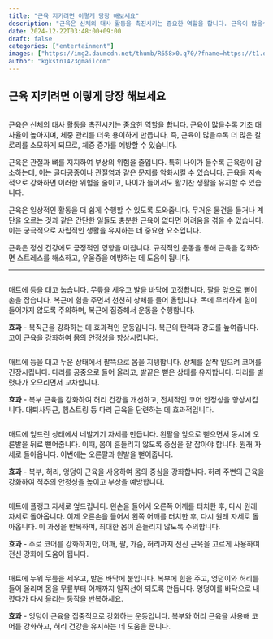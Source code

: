 ```yaml
---
title: "근육 지키려면 이렇게 당장 해보세요"
description: "근육은 신체의 대사 활동을 촉진시키는 중요한 역할을 합니다. 근육이 많을수록 기초 대사율이 높아지며, 체중 관리를 더욱 용이하게 만듭니다. 즉, 근육이 많을수록 더 많은 칼로리를 소모하게 되므로, 체중 증가를 예방할 수 있습니다."
date: 2024-12-22T03:48:00+09:00
draft: false
categories: ["entertainment"]
images: ["https://img2.daumcdn.net/thumb/R658x0.q70/?fname=https://t1.daumcdn.net/news/202411/01/tenbody/20241101073002066nvxu.jpg", "https://t1.daumcdn.net/news/202411/01/tenbody/20241101073002287jjhh.gif", "https://t1.daumcdn.net/news/202411/01/tenbody/20241101073002533kmht.gif", "https://t1.daumcdn.net/news/202411/01/tenbody/20241101073002856ubwv.gif", "https://t1.daumcdn.net/news/202411/01/tenbody/20241101073003256lkeu.gif"]
author: "kgkstn1423gmailcom"
---
```


<h2 >근육 지키려면 이렇게 당장 해보세요</h2> <figure ><img src="https://img2.daumcdn.net/thumb/R658x0.q70/?fname=https://t1.daumcdn.net/news/202411/01/tenbody/20241101073002066nvxu.jpg" alt=""/></figure> <p>근육은 신체의 대사 활동을 촉진시키는 중요한 역할을 합니다. 근육이 많을수록 기초 대사율이 높아지며, 체중 관리를 더욱 용이하게 만듭니다. 즉, 근육이 많을수록 더 많은 칼로리를 소모하게 되므로, 체중 증가를 예방할 수 있습니다.</p> <p>근육은 관절과 뼈를 지지하여 부상의 위험을 줄입니다. 특히 나이가 들수록 근육량이 감소하는데, 이는 골다공증이나 관절염과 같은 문제를 악화시킬 수 있습니다. 근육을 지속적으로 강화하면 이러한 위험을 줄이고, 나이가 들어서도 활기찬 생활을 유지할 수 있습니다.</p> <p>근육은 일상적인 활동을 더 쉽게 수행할 수 있도록 도와줍니다. 무거운 물건을 들거나 계단을 오르는 것과 같은 간단한 일들도 충분한 근육이 없다면 어려움을 겪을 수 있습니다. 이는 궁극적으로 자립적인 생활을 유지하는 데 중요한 요소입니다.</p> <p>근육은 정신 건강에도 긍정적인 영향을 미칩니다. 규칙적인 운동을 통해 근육을 강화하면 스트레스를 해소하고, 우울증을 예방하는 데 도움이 됩니다.</p> <hr /> <figure ><img src="https://t1.daumcdn.net/news/202411/01/tenbody/20241101073002287jjhh.gif" alt=""/></figure> <p>매트에 등을 대고 눕습니다. 무릎을 세우고 발을 바닥에 고정합니다. 팔을 앞으로 뻗어 손을 잡습니다. 복근에 힘을 주면서 천천히 상체를 들어 올립니다. 목에 무리하게 힘이 들어가지 않도록 주의하며, 복근에 집중해서 운동을 수행합니다.</p> <p><strong>효과</strong> - 복직근을 강화하는 데 효과적인 운동입니다. 복근의 탄력과 강도를 높여줍니다. 코어 근육을 강화하여 몸의 안정성을 향상시킵니다.</p> <figure ><img src="https://t1.daumcdn.net/news/202411/01/tenbody/20241101073002533kmht.gif" alt=""/></figure> <p>매트에 등을 대고 누운 상태에서 팔뚝으로 몸을 지탱합니다. 상체를 살짝 일으켜 코어를 긴장시킵니다. 다리를 공중으로 들어 올리고, 발끝은 뻗은 상태를 유지합니다. 다리를 벌렸다가 오므리면서 교차합니다.</p> <p><strong>효과</strong> - 복부 근육을 강화하여 허리 건강을 개선하고, 전체적인 코어 안정성을 향상시킵니다. 대퇴사두근, 햄스트링 등 다리 근육을 단련하는 데 효과적입니다.</p> <figure ><img src="https://t1.daumcdn.net/news/202411/01/tenbody/20241101073002856ubwv.gif" alt=""/></figure> <p>매트에 엎드린 상태에서 네발기기 자세를 만듭니다. 왼팔을 앞으로 뻗으면서 동시에 오른발을 뒤로 뻗어줍니다. 이때, 몸이 흔들리지 않도록 중심을 잘 잡아야 합니다. 원래 자세로 돌아옵니다. 이번에는 오른팔과 왼발을 뻗어줍니다.</p> <p><strong>효과</strong> - 복부, 허리, 엉덩이 근육을 사용하여 몸의 중심을 강화합니다. 허리 주변의 근육을 강화하여 척추의 안정성을 높이고 부상을 예방합니다.</p> <figure ><img src="https://t1.daumcdn.net/news/202411/01/tenbody/20241101073003256lkeu.gif" alt=""/></figure> <p>매트에 플랭크 자세로 엎드립니다. 왼손을 들어서 오른쪽 어깨를 터치한 후, 다시 원래 자세로 돌아옵니다. 이제 오른손을 들어서 왼쪽 어깨를 터치한 후, 다시 원래 자세로 돌아옵니다. 이 과정을 반복하며, 최대한 몸이 흔들리지 않도록 주의합니다.</p> <p><strong>효과</strong> - 주로 코어를 강화하지만, 어깨, 팔, 가슴, 허리까지 전신 근육을 고르게 사용하여 전신 강화에 도움이 됩니다.</p> <figure ><img src="https://t1.daumcdn.net/news/202411/01/tenbody/20241101073003570zina.gif" alt=""/></figure> <p>매트에 누워 무릎을 세우고, 발은 바닥에 붙입니다. 복부에 힘을 주고, 엉덩이와 허리를 들어 올리며 몸을 무릎부터 어깨까지 일직선이 되도록 만듭니다. 엉덩이를 바닥으로 내렸다가 다시 올리는 동작을 반복하세요.</p> <p><strong>효과</strong> - 엉덩이 근육을 집중적으로 강화하는 운동입니다. 복부와 허리 근육을 사용해 코어를 강화하고, 허리 건강을 유지하는 데 도움을 줍니다.</p>